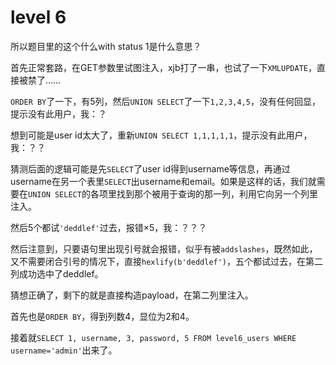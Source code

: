 # level 6

所以题目里的这个什么with status 1是什么意思？

首先正常套路，在GET参数里试图注入，xjb打了一串，也试了一下`XMLUPDATE`，直接被禁了……

`ORDER BY`了一下，有5列，然后`UNION SELECT`了一下`1,2,3,4,5`，没有任何回显，提示没有此用户，我：？

想到可能是user id太大了，重新`UNION SELECT 1,1,1,1,1`，提示没有此用户，我：？？

猜测后面的逻辑可能是先`SELECT`了user id得到username等信息，再通过username在另一个表里`SELECT`出username和email。如果是这样的话，我们就需要在`UNION SELECT`的各项里找到那个被用于查询的那一列，利用它向另一个列里注入。

然后5个都试`'deddlef'`过去，报错×5，我：？？？

然后注意到，只要语句里出现引号就会报错，似乎有被`addslashes`，既然如此，又不需要闭合引号的情况下，直接`hexlify(b'deddlef')`，五个都试过去，在第二列成功选中了deddlef。

猜想正确了，剩下的就是直接构造payload，在第二列里注入。

首先也是`ORDER BY`，得到列数4，显位为2和4。

接着就`SELECT 1, username, 3, password, 5 FROM level6_users WHERE username='admin'`出来了。

